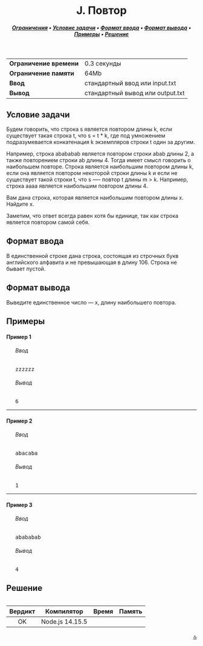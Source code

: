 <h1 align="center">J. Повтор</h1>

<h5 align="center">
<a href="#limits">Ограничения</a>
•
<a href="#task">Условие задачи</a>
•
<a href="#input">Формат ввода</a>
•
<a href="#output">Формат вывода</a>
•
<a href="#examples">Примеры</a>
•
<a href="#solution">Решение</a>
</h5>

<br>

<table id="limits">
<tbody>
<tr>
<td>
<b>Ограничение времени</b>
</td>
<td>
0.3 секунды
</td>
</tr>
<tr>
<td>
<b>Ограничение памяти</b>
</td>
<td>
64Mb
</td>
</tr>
<tr>
<td>
<b>Ввод</b>
</td>
<td>
стандартный ввод или input.txt
</td>
</tr>
<tr>
<td>
<b>Вывод</b>
</td>
<td>
стандартный вывод или output.txt
</td>
</tr>
</tbody>
</table>

<h2 id="task">Условие задачи</h2>

Будем говорить, что строка s является повтором длины k, если существует такая строка t, что s = t * k, где под умножением подразумевается конкатенация k экземпляров строки t один за другим.

Например, строка abababab является повтором строки abab длины 2, а также повторением строки ab длины 4. Тогда имеет смысл говорить о наибольшем повторе. Строка является наибольшим повтором длины k, если она является повтором некоторой строки длины k и если не существует такой строки t, что s —– повтор t длины m > k. Например, строка aaaa является наибольшим повтором длины 4.

Вам дана строка, которая является наибольшим повтором длины x. Найдите x.

Заметим, что ответ всегда равен хотя бы единице, так как строка является повтором самой себя.

<h2 id="input">Формат ввода</h2>

В единственной строке дана строка, состоящая из строчных букв английского алфавита и не превышающая в длину 106. Строка не бывает пустой.

<h2 id="output">Формат вывода</h2>

Выведите единственное число — x, длину наибольшего повтора.

<h2 id="examples">Примеры</h2>

<h4>Пример 1</h4>
<ul>
<h6>Ввод</h6>
<pre>
zzzzzz
</pre>

<h6>Вывод</h6>
<pre>
6
</pre>
</ul>

<hr>

<h4>Пример 2</h4>
<ul>
<h6>Ввод</h6>
<pre>
abacaba
</pre>

<h6>Вывод</h6>
<pre>
1
</pre>
</ul>

<hr>

<h4>Пример 3</h4>
<ul>
<h6>Ввод</h6>
<pre>
abababab
</pre>

<h6>Вывод</h6>
<pre>
4
</pre>
</ul>

<h2 id="solution">Решение</h2>

```javascript

```
<table>
  <thead>
    <tr>
      <th>Вердикт</th>
      <th>Компилятор</th>
      <th>Время</th>
      <th>Память</th>
    </tr>
  </thead>
  <tbody>
<tr align="center">
<td>OK</td>
<td>Node.js 14.15.5</td>
<td></td>
<td></td>
</tr>
  </tbody>
</table>

<p width="100%" align="right"><a href="#">🔝</a></p>